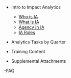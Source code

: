 <!-- _sidebar.md -->
- Intro to Impact Analytics
    - [Who is IA](ia_who.md)
    - [What is IA](ia_what.md)
    - [Agency in IA](ia_agency.md)
    - [IA Roles](ia_roles.md)

- Analytics Tasks by Quarter

- Training Content

- Supplemental Attachments

-FAQ